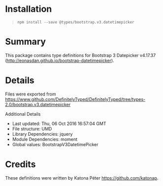 # Installation
> `npm install --save @types/bootstrap.v3.datetimepicker`

# Summary
This package contains type definitions for Bootstrap 3 Datepicker v4.17.37 (http://eonasdan.github.io/bootstrap-datetimepicker).

# Details
Files were exported from https://www.github.com/DefinitelyTyped/DefinitelyTyped/tree/types-2.0/bootstrap.v3.datetimepicker

Additional Details
 * Last updated: Thu, 06 Oct 2016 16:57:04 GMT
 * File structure: UMD
 * Library Dependencies: jquery
 * Module Dependencies: moment
 * Global values: BootstrapV3DatetimePicker

# Credits
These definitions were written by Katona Péter <https://github.com/katonap>.
